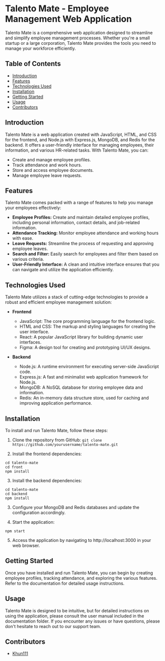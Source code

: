 # Talento Mate - Employee Management Web Application

Talento Mate is a comprehensive web application designed to streamline and simplify employee management processes. Whether you're a small startup or a large corporation, Talento Mate provides the tools you need to manage your workforce efficiently.

## Table of Contents
- [Introduction](#introduction)
- [Features](#features)
- [Technologies Used](#technologies-used)
- [Installation](#installation)
- [Getting Started](#getting-started)
- [Usage](#usage)
- [Contributors](#contributors)

## Introduction
Talento Mate is a web application created with JavaScript, HTML, and CSS for the frontend, and Node.js with Express.js, MongoDB, and Redis for the backend. It offers a user-friendly interface for managing employees, their information, and various HR-related tasks. With Talento Mate, you can:

- Create and manage employee profiles.
- Track attendance and work hours.
- Store and access employee documents.
- Manage employee leave requests.

## Features
Talento Mate comes packed with a range of features to help you manage your employees effectively:

- **Employee Profiles:** Create and maintain detailed employee profiles, including personal information, contact details, and job-related information.
- **Attendance Tracking:** Monitor employee attendance and working hours with ease.
- **Leave Requests:** Streamline the process of requesting and approving employee leaves.
- **Search and Filter:** Easily search for employees and filter them based on various criteria.
- **User-Friendly Interface:** A clean and intuitive interface ensures that you can navigate and utilize the application efficiently.

## Technologies Used
Talento Mate utilizes a stack of cutting-edge technologies to provide a robust and efficient employee management solution:

- **Frontend**
  - JavaScript: The core programming language for the frontend logic.
  - HTML and CSS: The markup and styling languages for creating the user interface.
  - React: A popular JavaScript library for building dynamic user interfaces.
  - Figma: A design tool for creating and prototyping UI/UX designs.

- **Backend**
  - Node.js: A runtime environment for executing server-side JavaScript code.
  - Express.js: A fast and minimalist web application framework for Node.js.
  - MongoDB: A NoSQL database for storing employee data and information.
  - Redis: An in-memory data structure store, used for caching and improving application performance.

## Installation
To install and run Talento Mate, follow these steps:

1. Clone the repository from GitHub:
```git clone https://github.com/yourusername/talento-mate.git```

2. Install the frontend dependencies:
```
cd talento-mate
cd front 
npm install
```
3. Install the backend dependencies:
```
cd talento-mate
cd backend 
npm install
```

3. Configure your MongoDB and Redis databases and update the configuration accordingly.

4. Start the application:

```npm start```

5. Access the application by navigating to http://localhost:3000 in your web browser.

## Getting Started
Once you have installed and run Talento Mate, you can begin by creating employee profiles, tracking attendance, and exploring the various features. Refer to the documentation for detailed usage instructions.

## Usage
Talento Mate is designed to be intuitive, but for detailed instructions on using the application, please consult the user manual included in the documentation folder. If you encounter any issues or have questions, please don't hesitate to reach out to our support team.

## Contributors
- [Khun111](https://github.com/Khun111)

